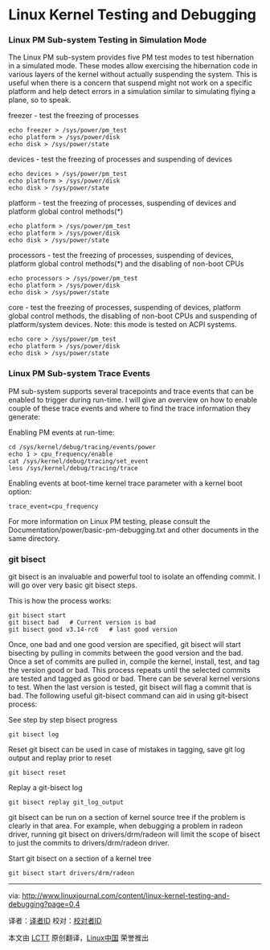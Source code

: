 Linux Kernel Testing and Debugging
================================================================================
### Linux PM Sub-system Testing in Simulation Mode ###

The Linux PM sub-system provides five PM test modes to test hibernation in a simulated mode. These modes allow exercising the hibernation code in various layers of the kernel without actually suspending the system. This is useful when there is a concern that suspend might not work on a specific platform and help detect errors in a simulation similar to simulating flying a plane, so to speak.

freezer - test the freezing of processes 

    echo freezer > /sys/power/pm_test
    echo platform > /sys/power/disk
    echo disk > /sys/power/state

devices - test the freezing of processes and suspending of devices

    echo devices > /sys/power/pm_test
    echo platform > /sys/power/disk
    echo disk > /sys/power/state

platform - test the freezing of processes, suspending of devices and platform global control methods(*)

    echo platform > /sys/power/pm_test
    echo platform > /sys/power/disk
    echo disk > /sys/power/state

processors - test the freezing of processes, suspending of devices, platform global control methods(*) and the disabling of non-boot CPUs

    echo processors > /sys/power/pm_test
    echo platform > /sys/power/disk
    echo disk > /sys/power/state

core - test the freezing of processes, suspending of devices, platform global control methods, the disabling of non-boot CPUs and suspending of platform/system devices. Note: this mode is tested on ACPI systems.

    echo core > /sys/power/pm_test
    echo platform > /sys/power/disk
    echo disk > /sys/power/state

### Linux PM Sub-system Trace Events ###

PM sub-system supports several tracepoints and trace events that can be enabled to trigger during run-time. I will give an overview on how to enable couple of these trace events and where to find the trace information they generate:

Enabling PM events at run-time:

    cd /sys/kernel/debug/tracing/events/power
    echo 1 > cpu_frequency/enable
    cat /sys/kernel/debug/tracing/set_event
    less /sys/kernel/debug/tracing/trace

Enabling events at boot-time kernel trace parameter with a kernel boot option:

    trace_event=cpu_frequency

For more information on Linux PM testing, please consult the Documentation/power/basic-pm-debugging.txt and other documents in the same directory. 

### git bisect ###

git bisect is an invaluable and powerful tool to isolate an offending commit. I will go over very basic git bisect steps. 

This is how the process works:

    git bisect start
    git bisect bad	 # Current version is bad
    git bisect good v3.14-rc6	# last good version

Once, one bad and one good version are specified, git bisect will start bisecting by pulling in commits between the good version and the bad. Once a set of commits are pulled in, compile the kernel, install, test, and tag the version good or bad. This process repeats until the selected commits are tested and tagged as good or bad. There can be several kernel versions to test. When the last version is tested, git bisect will flag a commit that is bad. The following useful git-bisect command can aid in using git-bisect process:

See step by step bisect progress

    git bisect log

Reset git bisect can be used in case of mistakes in tagging, save git log output and replay prior to reset

    git bisect reset

Replay a git-bisect log

    git bisect replay git_log_output

git bisect can be run on a section of kernel source tree if the problem is clearly in that area. For example, when debugging a problem in radeon driver, running git bisect on drivers/drm/radeon will limit the scope of bisect to just the commits to drivers/drm/radeon driver. 

Start git bisect on a section of a kernel tree

    git bisect start drivers/drm/radeon

--------------------------------------------------------------------------------

via: http://www.linuxjournal.com/content/linux-kernel-testing-and-debugging?page=0,4

译者：[译者ID](https://github.com/译者ID) 校对：[校对者ID](https://github.com/校对者ID)

本文由 [LCTT](https://github.com/LCTT/TranslateProject) 原创翻译，[Linux中国](http://linux.cn/) 荣誉推出